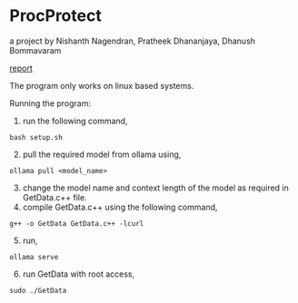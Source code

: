 # ProcProtect
a project by Nishanth Nagendran, Pratheek Dhananjaya, Dhanush Bommavaram <br>

[report](https://1drv.ms/b/s!AmvH0VCG4AMojdUDNk06RMHTcZdZ8A?e=gpNbIp)

The program only works on linux based systems. <br>

Running the program:
1. run the following command,
```
bash setup.sh
```
2. pull the required model from ollama using,
```
ollama pull <model_name>
```
3. change the model name and context length of the model as required in GetData.c++ file.
4. compile GetData.c++ using the following command,
```
g++ -o GetData GetData.c++ -lcurl
```
5. run,
```
ollama serve
```
6. run GetData with root access,
```
sudo ./GetData
```

